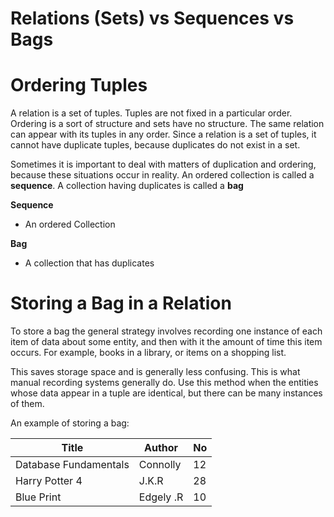 # Relations (Sets) vs Sequences vs Bags 

# Ordering Tuples 

A relation is a set of tuples. Tuples are not fixed in a particular order. 
Ordering is a sort of structure and sets have no structure. The same relation can appear with its tuples in any order. Since a relation is a set of tuples, it cannot have duplicate tuples, because duplicates do not exist in a set. 

Sometimes it is important to deal with matters of duplication and ordering, because these situations occur in reality. 
An ordered collection is called a **sequence**. A collection having duplicates is called a **bag**

**Sequence**
  - An ordered Collection 

**Bag**
  - A collection that has duplicates

# Storing a Bag in a Relation 

To store a bag the general strategy involves recording one instance of each item of data about some entity, and then with it the amount of time this item occurs. For example, books in a library, or items on a shopping list. 

This saves storage space and is generally less confusing. 
This is what manual recording systems generally do. 
Use this method when the entities whose data appear in a tuple are identical, but there can be many instances of them. 

An example of storing a bag:

| Title                 | Author      | No      |
|-----------------------|-------------|---------|
| Database Fundamentals | Connolly    | 12      |
| Harry Potter 4        | J.K.R       | 28      |
| Blue Print            | Edgely .R   | 10      | 


